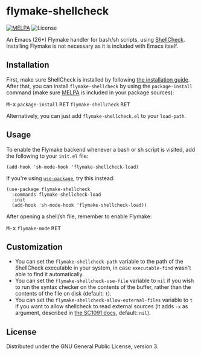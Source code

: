 # flymake-shellcheck
[![MELPA](https://melpa.org/packages/flymake-shellcheck-badge.svg)](https://melpa.org/#/flymake-shellcheck)
![License](https://img.shields.io/github/license/federicotdn/flymake-shellcheck.svg)

An Emacs (26+) Flymake handler for bash/sh scripts, using [ShellCheck](https://github.com/koalaman/shellcheck). Installing Flymake is not necessary as it is included with Emacs itself.

## Installation
First, make sure ShellCheck is installed by following [the installation guide](https://github.com/koalaman/shellcheck#installing). After that, you can install `flymake-shellcheck` by using the `package-install` command (make sure [MELPA](https://melpa.org/) is included in your package sources):

<kbd>M-x</kbd> `package-install` <kbd>RET</kbd> `flymake-shellcheck` <kbd>RET</kbd>

Alternatively, you can just add `flymake-shellcheck.el` to your `load-path`.

## Usage
To enable the Flymake backend whenever a bash or sh script is visited, add the following to your `init.el` file:

```elisp
(add-hook 'sh-mode-hook 'flymake-shellcheck-load)
```

If you're using [`use-package`](https://github.com/jwiegley/use-package), try this instead:

```elisp
(use-package flymake-shellcheck
  :commands flymake-shellcheck-load
  :init
  (add-hook 'sh-mode-hook 'flymake-shellcheck-load))
```

After opening a shell/sh file, remember to enable Flymake:

<kbd>M-x</kbd> `flymake-mode` <kbd>RET</kbd>

## Customization

- You can set the `flymake-shellcheck-path` variable to the path of the ShellCheck executable in your system, in case `executable-find` wasn't able to find it automatically.
- You can set the `flymake-shellcheck-use-file` variable to `nil` if you wish to run the syntax checker on the contents of the buffer, rather than the contents of the file on disk (default: `t`).
- You can set the `flymake-shellcheck-allow-external-files` variable to `t` if you want to allow shellcheck to read external sources (it adds `-x` as argument, described in [the SC1091 docs](https://github.com/koalaman/shellcheck/wiki/SC1091), default: `nil`).

## License

Distributed under the GNU General Public License, version 3.
